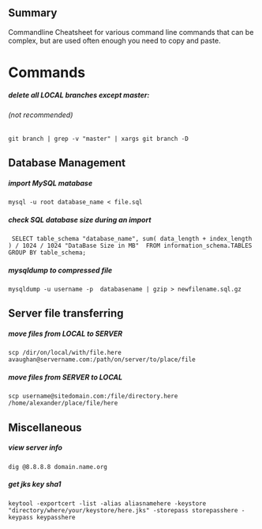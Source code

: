 ## Summary 
Commandline Cheatsheet for various command line commands that can be complex, but are used often enough you need to copy and paste.

# Commands

##### delete all LOCAL branches except master: 
###### (not recommended)
`git branch | grep -v "master" | xargs git branch -D`

## Database Management

##### import MySQL matabase
`mysql -u root database_name < file.sql`

##### check SQL database size during an import
`
SELECT table_schema "database_name", sum( data_length + index_length ) / 1024 / 1024 "DataBase Size in MB" 
   FROM information_schema.TABLES GROUP BY table_schema;` 

##### mysqldump to compressed file 

`mysqldump -u username -p  databasename | gzip > newfilename.sql.gz`

## Server file transferring 

##### move files from LOCAL to SERVER
`scp /dir/on/local/with/file.here avaughan@servername.com:/path/on/server/to/place/file`

##### move files from SERVER to LOCAL
`scp username@sitedomain.com:/file/directory.here /home/alexander/place/file/here`

## Miscellaneous

##### view server info
`dig @8.8.8.8 domain.name.org`

##### get jks key sha1
`keytool -exportcert -list -alias aliasnamehere -keystore "directory/where/your/keystore/here.jks" -storepass storepasshere -keypass keypasshere
`